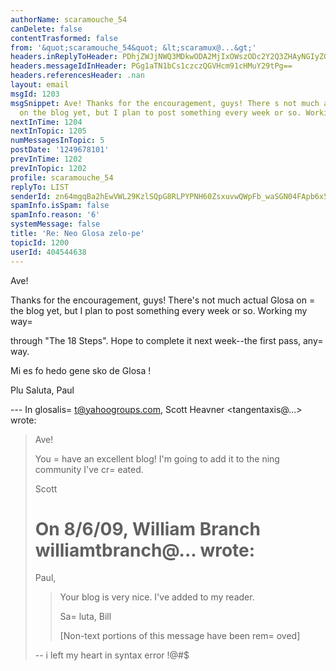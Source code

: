 ```yaml
---
authorName: scaramouche_54
canDelete: false
contentTrasformed: false
from: '&quot;scaramouche_54&quot; &lt;scaramux@...&gt;'
headers.inReplyToHeader: PDhjZWJjNWQ3MDkwODA2MjIxOWszODc2Y2Q3ZHAyNGIyZGQyZmQwNGU4ZWY0QG1haWwuZ21haWwuY29tPg==
headers.messageIdInHeader: PGg1aTN1bCs1czczQGVHcm91cHMuY29tPg==
headers.referencesHeader: .nan
layout: email
msgId: 1203
msgSnippet: Ave! Thanks for the encouragement, guys! There s not much actual Glosa
  on the blog yet, but I plan to post something every week or so. Working my way through
nextInTime: 1204
nextInTopic: 1205
numMessagesInTopic: 5
postDate: '1249678101'
prevInTime: 1202
prevInTopic: 1202
profile: scaramouche_54
replyTo: LIST
senderId: zn64mgqBa2hEwVWL29KzlSQpG8RLPYPNH60ZsxuvwQWpFb_waSGN04FApb6x5wvXmRoesAz_bmFaQKpQ19JdtqaANgaM3WvCCriONg
spamInfo.isSpam: false
spamInfo.reason: '6'
systemMessage: false
title: 'Re: Neo Glosa zelo-pe'
topicId: 1200
userId: 404544638
---
```


Ave!

Thanks for the encouragement, guys! There's not much actual Glosa on =
the
blog yet, but I plan to post something every week or so. Working my way=

through "The 18 Steps". Hope to complete it next week--the first pass,
any=
way.

Mi es fo hedo gene sko de Glosa !

Plu Saluta,
Paul


--- In glosalis=
t@yahoogroups.com, Scott Heavner <tangentaxis@...> wrote:
>
> Ave!
>
> You =
have an excellent blog! I'm going to add it to the ning community
> I've cr=
eated.
>
> Scott
>
> On 8/6/09, William Branch williamtbranch@... wrote:
> =
> Paul,
> >
> > Your blog is very nice. I've added to my reader.
> >
> > Sa=
luta,
> > Bill
> >
> >
> > [Non-text portions of this message have been rem=
oved]
> >
> >
>
>
> --
> i left my heart in syntax error !@#$
>



